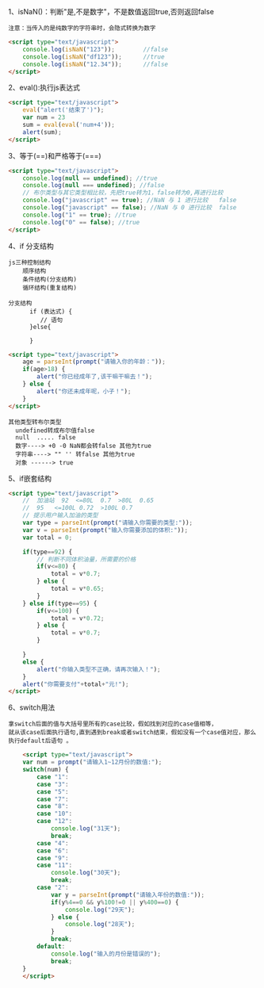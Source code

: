 1、isNaN()：判断"是,不是数字"，不是数值返回true,否则返回false

    注意：当传入的是纯数字的字符串时，会隐式转换为数字
   
```html
<script type="text/javascript">
	console.log(isNaN("123"));        //false
	console.log(isNaN("df123"));      //true
	console.log(isNaN("12.34"));      //false
</script>
```

2、eval():执行js表达式

```html
<script type="text/javascript">
	eval("alert('结束了')");
	var num = 23
	sum = eval(eval('num+4'));
	alert(sum);
</script>
```

3、等于(==)和严格等于(===)

```html
<script type="text/javascript">
	console.log(null == undefined); //true
	console.log(null === undefined); //false
	// 布尔类型与其它类型相比较，先把true转为1，false转为0,再进行比较
	console.log("javascript" == true); //NaN 与 1 进行比较   false
	console.log("javascript" == false); //NaN 与 0 进行比较  false
	console.log("1" == true); //true
	console.log("0" == false); //true
</script>
```

4、if 分支结构

    js三种控制结构  
        顺序结构
	    条件结构(分支结构)
	    循环结构(重复结构) 
	    
	分支结构
	      if (表达式) {
	         // 语句
	      }else{
	      
	      }
	      
```html
<script type="text/javascript">
	age = parseInt(prompt("请输入你的年龄："));
	if(age>18) {
		alert("你已经成年了,该干嘛干嘛去！");
	} else {
		alert("你还未成年呢，小子！");
	}
</script>    
```

    其他类型转布尔类型
      undefined转成布尔值false
      null  ..... false
      数字----> +0 -0 NaN都会转false 其他为true
      字符串----> "" '' 转false 其他为true
      对象 ------> true 


5、if嵌套结构      
```html
<script type="text/javascript">
	//  加油站  92  <=80L  0.7  >80L  0.65 
	//  95   <=100L 0.72  >100L 0.7
	// 提示用户输入加油的类型
	var type = parseInt(prompt("请输入你需要的类型:"));
	var v = parseInt(prompt("输入你需要添加的体积:"));
	var total = 0;

	if(type==92) {
		// 判断不同体积油量，所需要的价格
		if(v<=80) {
			total = v*0.7;
		} else {
			total = v*0.65;
		}
	} else if(type==95) {
		if(v<=100) {
			total = v*0.72;
		} else {
			total = v*0.7;
		}

	}
	else {
		alert("你输入类型不正确，请再次输入！");
	}
	alert("你需要支付"+total+"元!");
</script>
```

6、switch用法

    拿switch后面的值与大括号里所有的case比较，假如找到对应的case值相等，
    就从该case后面执行语句,直到遇到break或者switch结束，假如没有一个case值对应，那么执行default后语句 。
    
```html
	<script type="text/javascript">
	var num = prompt("请输入1~12月份的数值:");
	switch(num) {
		case "1":
		case "3":
		case "5":
		case "7":
		case "8":
		case "10":
		case "12":
			console.log("31天");
			break;
		case "4":
		case "6":
		case "9":
		case "11":
			console.log("30天");
			break;
		case "2":
			var y = parseInt(prompt("请输入年份的数值:"));
			if(y%4==0 && y%100!=0 || y%400==0) {
				console.log("29天");
			} else {
				console.log("28天");
			}
			break;
		default:
			console.log("输入的月份是错误的");
			break;
	}
	</script>
```
